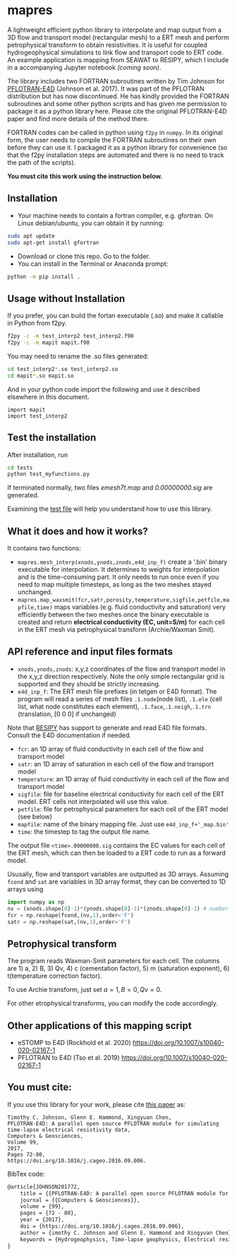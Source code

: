 # mapres
A lightweight efficient python library to interpolate and map output from a 3D flow and transport model (rectangular mesh) to a ERT mesh and perform petrophysical transform to obtain resistivities. It is useful for coupled hydrogeophysical simulations to link flow and transport code to ERT code. An example application is mapping from SEAWAT to RESIPY, which I include in a accompanying Jupyter notebook *(coming soon)*.

The library includes two FORTRAN subroutines written by Tim Johnson for [PFLOTRAN-E4D](https://doi.org/10.1016/j.cageo.2016.09.006) (Johnson et al. 2017). It was part of the PFLOTRAN distribution but has now discontinued. He has kindly provided the FORTRAN subroutines and some other python scripts and has given me permission to package it as a python library here. Please cite the original PFLOTRAN-E4D paper and find more details of the method there.

FORTRAN codes can be called in python using  `f2py` in `numpy`. In its original form, the user needs to compile the FORTRAN subroutines on their own before they can use it. I packaged it as a python library for convenience (so that the f2py installation steps are automated and there is no need to track the path of the scripts).

**You must cite this work using the instruction below.**



Installation 
-------------------
- Your machine needs to contain a fortran compiler, e.g. gfortran. On Linux debian/ubuntu, you can obtain it by running:

```sh
sudo apt update
sudo apt-get install gfortran
```
- Download or clone this repo. Go to the folder.
- You can install in the Terminal or Anaconda prompt:
```sh
python -m pip install .
```

Usage without Installation 
--------------------------
If you prefer, you can build the fortan executable (.so) and make it callable in Python from f2py.
```sh
f2py -c -m test_interp2 test_interp2.f90
f2py -c -m mapit mapit.f90
```
You may need to rename the .so files generated:
```sh
cd test_interp2*.so test_interp2.so
cd mapit*.so mapit.so
```

And in your python code import the following and use it described elsewhere in this document.
```
import mapit
import test_interp2
```

Test the installation
---------------------
After installation, run
```sh
cd tests
python test_myfunctions.py
```
If terminated normally, two files *emesh7t.map* and *0.00000000.sig* are generated.

Examining the [test file](tests/test_myfunctions.py) will help you understand how to use this library.

What it does and how it works?
------------------------------------------
It contains two functions:
- `mapres.mesh_interp(xnods,ynods,znods,e4d_inp_f)` create a '.bin' binary executable for interpolation. It determines to weights for interpolation and is the time-consuming part. It only needs to run once even if you need to map multiple timesteps, as long as the two meshes stayed unchanged.
- `mapres.map_waxsmit(fcr,satr,porosity,temperature,sigfile,petfile,mapfile,time)` maps variables (e.g. fluid conductivity and saturation) very efficiently between the two meshes once the binary executable is created and return **electrical conductivity (EC, unit=S/m)** for each cell in the ERT mesh via petrophysical transform (Archie/Waxman Smit).


API reference and input files formats
------------------------------------------

- `xnods,ynods,znods`: x,y,z coordinates of the flow and transport model in the x,y,z direction respectively. Note the only simple rectangular grid is supported and they should be strictly increasing.
- `e4d_inp_f`: The ERT mesh file prefixes (in tetgen or E4D format). The program will read a series of mesh files `.1.node`(node list), `.1.ele` (cell list, what node constitutes each element), `.1.face`,`.1.neigh`,`.1.trn` (translation, [0 0 0] if unchanged)

Note that [RESIPY](https://gitlab.com/hkex/resipy) has support to generate and read E4D file formats. Consult the E4D documentation if needed.

- `fcr`: an 1D array of fluid conductivity in each cell of the flow and transport model
- `satr`: an 1D array of saturation in each cell of the flow and transport model
- `temperature`: an 1D array of fluid conductivity in each cell of the flow and transport model
- `sigfile`: file for baseline electrical conductivity for each cell of the ERT model. ERT cells not interpolated will use this value.
- `petfile`: file for petrophysical parameters for each cell of the ERT model (see below)
- `mapfile`: name of the binary mapping file. Just use `e4d_inp_f+'_map.bin'`
- `time`: the timestep to tag the output file name. 

The output file `<time>.00000000.sig` contains the EC values for each cell of the ERT mesh, which can then be loaded to a ERT code to run as a forward model.

Ususally, flow and transport variables are outputted as 3D arrays. Assuming `fcond` and `sat` are variables in 3D array format, they can be converted to 1D arrays using
```python
import numpy as np
nv = (xnods.shape[0]-1)*(ynods.shape[0]-1)*(znods.shape[0]-1) # number of cells for flow and transport grid
fcr = np.reshape(fcond,(nv,1),order='F')
satr = np.reshape(sat,(nv,1),order='F')
```


Petrophysical transform
-----------------------
The program reads Waxman-Smit parameters for each cell. The columns are 1) a, 2) B, 3) Qv, 4) c (cementation factor), 5) m (saturation exponent), 6) t(temperature correction factor).

To use Archie transform, just set $a=1, B=0, Qv=0$.

For other etrophysical transforms, you can modify the code accordingly.


Other applications of this mapping script
------------------------------------------

- eSTOMP to E4D (Rockhold et al. 2020) https://doi.org/10.1007/s10040-020-02167-1
- PFLOTRAN to E4D (Tso et al. 2019) https://doi.org/10.1007/s10040-020-02167-1


You must cite:
------------------
If you use this library for your work, please cite [this paper](https://doi.org/10.1016/j.cageo.2016.09.006) as:

    Timothy C. Johnson, Glenn E. Hammond, Xingyuan Chen,
    PFLOTRAN-E4D: A parallel open source PFLOTRAN module for simulating time-lapse electrical resistivity data,
    Computers & Geosciences,
    Volume 99,
    2017,
    Pages 72-80,
    https://doi.org/10.1016/j.cageo.2016.09.006.

BibTex code:
```latex
@article{JOHNSON201772,
    title = {{PFLOTRAN-E4D: A parallel open source PFLOTRAN module for simulating time-lapse electrical resistivity data}},
    journal = {{Computers & Geosciences}},
    volume = {99},
    pages = {72 - 80},
    year = {2017},
    doi = {https://doi.org/10.1016/j.cageo.2016.09.006},
    author = {imothy C. Johnson and Glenn E. Hammond and Xingyuan Chen},
    keywords = {Hydrogeophysics, Time-lapse geophysics, Electrical resistivity tomography, Groundwater, Simulation, Multi-physics, Parallel, Open-source}
}
```

